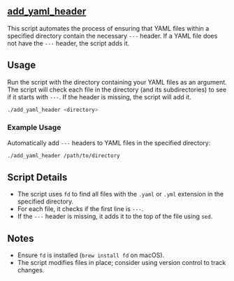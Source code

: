 ## [add_yaml_header](../../scripts/add_yaml_header.sh)

This script automates the process of ensuring that YAML files within a specified directory contain the necessary `---` header. If a YAML file does not have the `---` header, the script adds it.

## Usage

Run the script with the directory containing your YAML files as an argument. The script will check each file in the directory (and its subdirectories) to see if it starts with `---`. If the header is missing, the script will add it.

```bash
./add_yaml_header <directory>
```

### Example Usage

Automatically add `---` headers to YAML files in the specified directory:

```bash
./add_yaml_header /path/to/directory
```

## Script Details

- The script uses `fd` to find all files with the `.yaml` or `.yml` extension in the specified directory.
- For each file, it checks if the first line is `---`.
- If the `---` header is missing, it adds it to the top of the file using `sed`.

## Notes

- Ensure `fd` is installed (`brew install fd` on macOS).
- The script modifies files in place; consider using version control to track changes.

